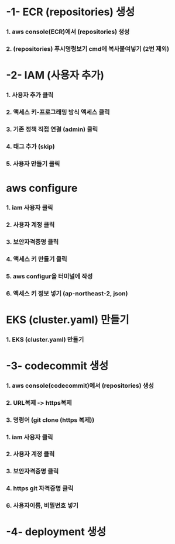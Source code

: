 # -1- ECR (repositories) 생성
### 1. aws console(ECR)에서 (repositories) 생성
### 2. (repositories) 푸시명령보기 cmd에 복사붙여넣기 (2번 제외)


# -2- IAM (사용자 추가)
### 1. 사용자 추가 클릭
### 2. 액세스 키-프로그래밍 방식 액세스 클릭
### 3. 기존 정책 직접 연결 (admin) 클릭
### 4. 태그 추가 (skip)
### 5. 사용자 만들기 클릭


# aws configure 
### 1. iam 사용자 클릭
### 2. 사용자 계정 클릭
### 3. 보안자격증명 클릭
### 4. 액세스 키 만들기 클릭
### 5. aws configur을 터미널에 작성
### 6. 액세스 키 정보 넣기 (ap-northeast-2, json)

# EKS (cluster.yaml) 만들기
### 1. EKS (cluster.yaml) 만들기

# -3- codecommit 생성
### 1. aws console(codecommit)에서 (repositories) 생성
### 2. URL복제 -> https복제
### 3. 명령어 (git clone (https 복제))
### 1. iam 사용자 클릭
### 2. 사용자 계정 클릭
### 3. 보안자격증명 클릭
### 4. https git 자격증명 클릭
### 6. 사용자이름, 비밀번호 넣기


# -4- deployment 생성
